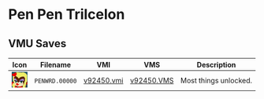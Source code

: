 # Pen Pen Trilcelon

## VMU Saves

| Icon | Filename | VMI | VMS | Description |
|------|----------|-----|-----|-------------|
| ![Pen Pen Trilcelon](../icons/PENWRD.00000.GIF) | `PENWRD.00000` | [v92450.vmi](v92450.vmi) | [v92450.VMS](v92450.VMS) | Most things unlocked.  |
